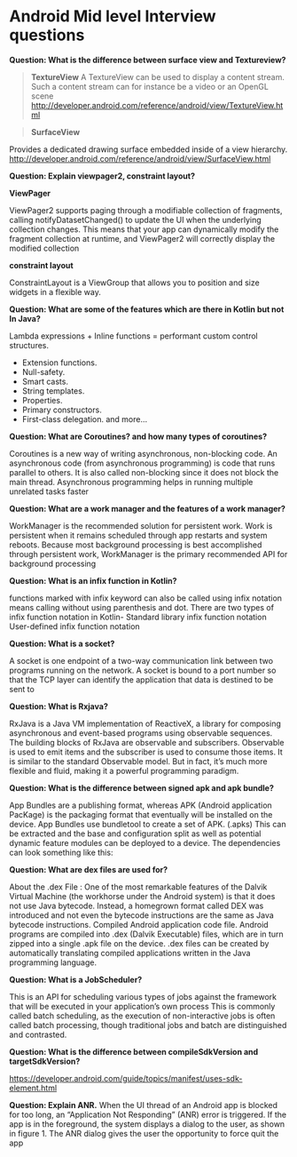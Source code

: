 # Android Mid level Interview questions


**Question: What is the difference between surface view and Textureview?**

>**TextureView**
A TextureView can be used to display a content stream. Such a content stream can for instance be a video or an OpenGL scene
http://developer.android.com/reference/android/view/TextureView.html

>**SurfaceView**


Provides a dedicated drawing surface embedded inside of a view hierarchy.
http://developer.android.com/reference/android/view/SurfaceView.html

**Question: Explain viewpager2, constraint layout?**

**ViewPager**


ViewPager2 supports paging through a modifiable collection of fragments, calling notifyDatasetChanged() to update the UI when the underlying collection changes. This means that your app can dynamically modify the fragment collection at runtime, and ViewPager2 will correctly display the modified collection


**constraint layout**

ConstraintLayout is a ViewGroup that allows you to position and size widgets in a flexible way.

**Question: What are some of the features which are there in Kotlin but not In Java?**


Lambda expressions + Inline functions = performant custom control structures.

- Extension functions.
- Null-safety.
- Smart casts.
- String templates.
- Properties.
- Primary constructors.
- First-class delegation. and more…

**Question: What are Coroutines? and how many types of coroutines?**

Coroutines is a new way of writing asynchronous, non-blocking code. An asynchronous code (from asynchronous programming) is code that runs parallel to others. It is also called non-blocking since it does not block the main thread. Asynchronous programming helps in running multiple unrelated tasks faster

**Question: What are a work manager and the features of a work manager?**

WorkManager is the recommended solution for persistent work. Work is persistent when it remains scheduled through app restarts and system reboots. Because most background processing is best accomplished through persistent work, WorkManager is the primary recommended API for background processing

**Question: What is an infix function in Kotlin?**

functions marked with infix keyword can also be called using infix notation means calling without using parenthesis and dot.
There are two types of infix function notation in Kotlin-
Standard library infix function notation
User-defined infix function notation

**Question: What is a socket?**

A socket is one endpoint of a two-way communication link between two programs running on the network. A socket is bound to a port number so that the TCP layer can identify the application that data is destined to be sent to

**Question: What is Rxjava?**

RxJava is a Java VM implementation of ReactiveX, a library for composing asynchronous and event-based programs using observable sequences.
The building blocks of RxJava are observable and subscribers. Observable is used to emit items and the subscriber is used to consume those items. It is similar to the standard Observable model. But in fact, it’s much more flexible and fluid, making it a powerful programming paradigm.

**Question: What is the difference between signed apk and apk bundle?**

App Bundles are a publishing format,
whereas APK (Android application PacKage) is the packaging format that eventually will be installed on the device.
App Bundles use bundletool to create a set of APK. (.apks) This can be extracted and the base and configuration split as well as potential dynamic feature modules can be deployed to a device.
The dependencies can look something like this:


**Question: What are dex files are used for?**

About the .dex File :
One of the most remarkable features of the Dalvik Virtual Machine (the workhorse under the Android system) is that it does not use Java bytecode. Instead, a homegrown format called DEX was introduced and not even the bytecode instructions are the same as Java bytecode instructions.
Compiled Android application code file.
Android programs are compiled into .dex (Dalvik Executable) files, which are in turn zipped into a single .apk file on the device. .dex files can be created by automatically translating compiled applications written in the Java programming language.

**Question: What is a JobScheduler?**

This is an API for scheduling various types of jobs against the framework that will be executed in your application’s own process
This is commonly called batch scheduling, as the execution of non-interactive jobs is often called batch processing, though traditional jobs and batch are distinguished and contrasted.


**Question: What is the difference between compileSdkVersion and targetSdkVersion?**

https://developer.android.com/guide/topics/manifest/uses-sdk-element.html

**Question: Explain ANR.**
When the UI thread of an Android app is blocked for too long, an “Application Not Responding” (ANR) error is triggered. If the app is in the foreground, the system displays a dialog to the user, as shown in figure 1. The ANR dialog gives the user the opportunity to force quit the app



